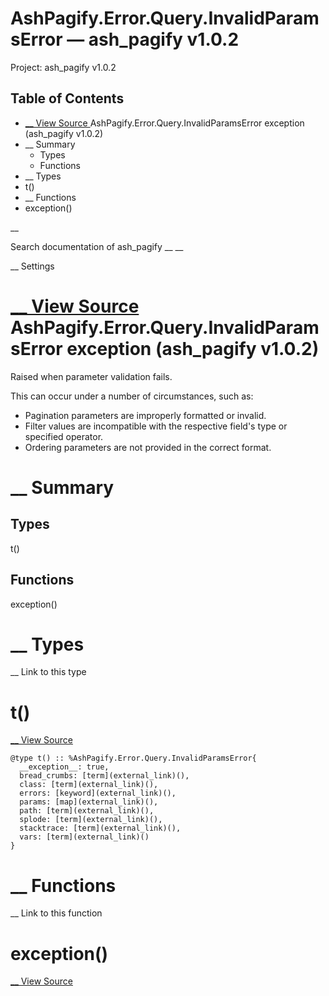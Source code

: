 # AshPagify.Error.Query.InvalidParamsError — ash_pagify v1.0.2

Project: ash_pagify v1.0.2

## Table of Contents

- [ __ View Source ](external_link) AshPagify.Error.Query.InvalidParamsError exception (ash_pagify v1.0.2)
- __ Summary
  - Types
  - Functions
- __ Types
- t()
- __ Functions
- exception()

__

Search documentation of ash_pagify __ __

__ Settings

#  [ __ View Source ](external_link) AshPagify.Error.Query.InvalidParamsError exception (ash_pagify v1.0.2)

Raised when parameter validation fails.

This can occur under a number of circumstances, such as:

  * Pagination parameters are improperly formatted or invalid.
  * Filter values are incompatible with the respective field's type or specified operator.
  * Ordering parameters are not provided in the correct format.



#  __ Summary

##  Types

t()

##  Functions

exception()

#  __ Types

__ Link to this type

# t()

[ __ View Source ](external_link)
    
    
    @type t() :: %AshPagify.Error.Query.InvalidParamsError{
      __exception__: true,
      bread_crumbs: [term](external_link)(),
      class: [term](external_link)(),
      errors: [keyword](external_link)(),
      params: [map](external_link)(),
      path: [term](external_link)(),
      splode: [term](external_link)(),
      stacktrace: [term](external_link)(),
      vars: [term](external_link)()
    }

#  __ Functions

__ Link to this function

# exception()

[ __ View Source ](external_link)
